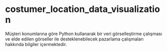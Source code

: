 # costumer_location_data_visualization
Müşteri konumlarına göre Python kullanarak bir veri görselleştirme çalışması ve elde edilen görseller ile desteklenebilecek pazarlama çalışmaları hakkında bilgiler içermektedir.
